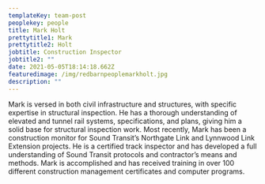 ```yaml
---
templateKey: team-post
peoplekey: people
title: Mark Holt
prettytitle1: Mark
prettytitle2: Holt
jobtitle: Construction Inspector
jobtitle2: ""
date: 2021-05-05T18:14:18.662Z
featuredimage: /img/redbarnpeoplemarkholt.jpg
description: ""
---
```


<!--StartFragment-->

Mark is versed in both civil infrastructure and structures, with specific expertise in structural inspection. He has a thorough understanding of elevated and tunnel rail systems, specifications, and plans, giving him a solid base for structural inspection work. Most recently, Mark has been a construction monitor for Sound Transit’s Northgate Link and Lynnwood Link Extension projects. He is a certified track inspector and has developed a full understanding of Sound Transit protocols and contractor’s means and methods. Mark is accomplished and has received training in over 100 different construction management certificates and computer programs.

<!--EndFragment-->
